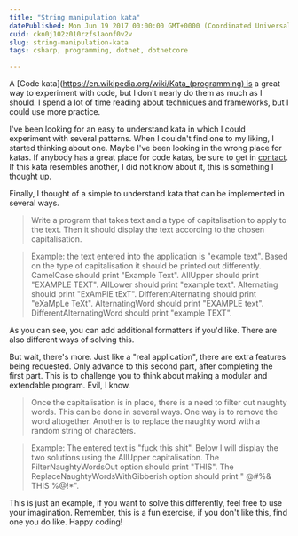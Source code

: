 ```yaml
---
title: "String manipulation kata"
datePublished: Mon Jun 19 2017 00:00:00 GMT+0000 (Coordinated Universal Time)
cuid: ckn0j102z010rzfs1aonf0v2v
slug: string-manipulation-kata
tags: csharp, programming, dotnet, dotnetcore

---
```



A [Code kata](https://en.wikipedia.org/wiki/Kata_(programming) is a great way to experiment with code, but I don't nearly do them as much as I should. I spend a lot of time reading about techniques and frameworks, but I could use more practice.

I've been looking for an easy to understand kata in which I could experiment with several patterns. When I couldn't find one to my liking, I started thinking about one. Maybe I've been looking in the wrong place for katas. If anybody has a great place for code katas, be sure to get in [contact](http://kenbonny.net/about/). If this kata resembles another, I did not know about it, this is something I thought up.

Finally, I thought of a simple to understand kata that can be implemented in several ways.

> Write a program that takes text and a type of capitalisation to apply to the text. Then it should display the text according to the chosen capitalisation.

> Example: the text entered into the application is "example text". Based on the type of capitalisation it should be printed out differently. CamelCase should print "Example Text". AllUpper should print "EXAMPLE TEXT". AllLower should print "example text". Alternating should print "ExAmPlE tExT". DifferentAlternating should print "eXaMpLe TeXt". AlternatingWord should print "EXAMPLE text". DifferentAlternatingWord should print "example TEXT".

As you can see, you can add additional formatters if you'd like. There are also different ways of solving this.

But wait, there's more. Just like a "real application", there are extra features being requested. Only advance to this second part, after completing the first part. This is to challenge you to think about making a modular and extendable program. Evil, I know.

> Once the capitalisation is in place, there is a need to filter out naughty words. This can be done in several ways. One way is to remove the word altogether. Another is to replace the naughty word with a random string of characters.

> Example: The entered text is "fuck this shit". Below I will display the two solutions using the AllUpper capitalisation. The FilterNaughtyWordsOut option should print "THIS". The ReplaceNaughtyWordsWithGibberish option should print " @#%& THIS %@!\*".

This is just an example, if you want to solve this differently, feel free to use your imagination. Remember, this is a fun exercise, if you don't like this, find one you do like. Happy coding!
